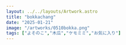 ```yaml
---
layout: ../../layouts/Artwork.astro
title: "bokkachang"
date: "2025-01-21"
image: "/artworks/0510bokka.png"
tags: ["よそのこ","木瓜","ケモミミ","お気に入り"]
---
```


